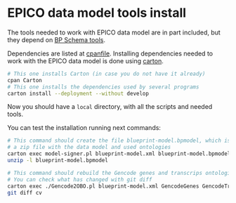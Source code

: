 # EPICO data model tools install

The tools needed to work with EPICO data model are in part included, but they depend on [BP Schema tools](https://github.com/inab/BP-Schema-tools).

Dependencies are listed at [cpanfile](cpanfile). Installing dependencies needed to work with the EPICO data model is done using [carton](https://metacpan.org/pod/Carton).

```bash
# This one installs Carton (in case you do not have it already)
cpan Carton
# This one installs the dependencies used by several programs
carton install --deployment --without develop
```

Now you should have a `local` directory, with all the scripts and needed tools.

You can test the installation running next commands:

```bash
# This command should create the file blueprint-model.bpmodel, which is
# a zip file with the data model and used ontologies
carton exec model-signer.pl blueprint-model.xml blueprint-model.bpmodel
unzip -l blueprint-model.bpmodel

# This command should rebuild the Gencode genes and transcrips ontologies
# You can check what has changed with git diff
carton exec ./Gencode2OBO.pl blueprint-model.xml GencodeGenes GencodeTranscripts
git diff cv
```